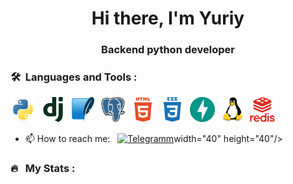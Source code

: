 <div id="header" align="center">
    <h1>Hi there, I'm  Yuriy </h1>
    <h3>Backend python developer</h3>
</div>


### 🛠 &nbsp;Languages and Tools :
<img src="https://raw.githubusercontent.com/devicons/devicon/55609aa5bd817ff167afce0d965585c92040787a/icons/python/python-original.svg" title="python" width="40" height="40"/>&nbsp;
<img src="https://raw.githubusercontent.com/devicons/devicon/55609aa5bd817ff167afce0d965585c92040787a/icons/django/django-plain.svg" title="django" width="40" height="40"/>&nbsp;
<img src="https://raw.githubusercontent.com/devicons/devicon/55609aa5bd817ff167afce0d965585c92040787a/icons/sqlite/sqlite-original.svg" title="sqlite" width="40" height="40"/>&nbsp;
<img src="https://raw.githubusercontent.com/devicons/devicon/55609aa5bd817ff167afce0d965585c92040787a/icons/postgresql/postgresql-original.svg" title="postgresql" width="40" height="40"/>&nbsp;
<img src="https://raw.githubusercontent.com/devicons/devicon/55609aa5bd817ff167afce0d965585c92040787a/icons/html5/html5-plain-wordmark.svg" title="html" width="40" height="40"/>&nbsp;
<img src="https://raw.githubusercontent.com/devicons/devicon/55609aa5bd817ff167afce0d965585c92040787a/icons/css3/css3-plain-wordmark.svg" title="css" width="40" height="40"/>&nbsp;
<img src="https://raw.githubusercontent.com/devicons/devicon/55609aa5bd817ff167afce0d965585c92040787a/icons/fastapi/fastapi-original.svg" title="fastapi" width="40" height="40"/>&nbsp;
<img src="https://raw.githubusercontent.com/devicons/devicon/55609aa5bd817ff167afce0d965585c92040787a/icons/linux/linux-original.svg" title="linux" width="40" height="40"/>&nbsp;
<img src="https://raw.githubusercontent.com/devicons/devicon/55609aa5bd817ff167afce0d965585c92040787a/icons/redis/redis-plain-wordmark.svg" title="redis" width="40" height="40"/>&nbsp;


- 📫 How to reach me: &nbsp; [![Telegramm](https://upload.wikimedia.org/wikipedia/commons/thumb/8/83/Telegram_2019_Logo.svg/512px-Telegram_2019_Logo.svg.png)](https://t.me/YangeLoL)width="40" height="40"/>&nbsp;


### 🔥 &nbsp; My Stats :
<div id="stat" align="center">
    <img src="http://github-profile-summary-cards.vercel.app/api/cards/profile-details?username=ololonium&theme=react" alt=""/>
    <img src="http://github-profile-summary-cards.vercel.app/api/cards/repos-per-language?username=ololonium&theme=react" alt=""/>
     <img src="http://github-profile-summary-cards.vercel.app/api/cards/productive-time?username=ololonium&theme=react&utcOffset=8" alt=""/>
</div>

<!--
**ololonium/ololonium** is a ✨ _special_ ✨ repository because its `README.md` (this file) appears on your GitHub profile.

Here are some ideas to get you started:

- 🔭 I’m currently working on ...
- 🌱 I’m currently learning ...
- 👯 I’m looking to collaborate on ...
- 🤔 I’m looking for help with ...
- 💬 Ask me about ...
- 📫 How to reach me: ...
- 😄 Pronouns: ...
- ⚡ Fun fact: ...
-->
